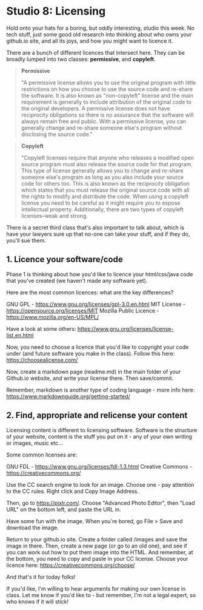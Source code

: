 # Studio 8: Licensing

Hold onto your hats for a boring, but oddly interesting, studio this week. No tech stuff, just some good old research into thinking about who owns your github.io site, and all its joys, and how you might want to licence it.

There are a bunch of different licences that intersect here. They can be broadly lumped into two classes: **permissive**, and **copyleft**.

> **Permissive**
>
> "A permissive license allows you to use the original program with little restrictions on how you choose to use the source code and re-share the software. It is also known as "non-copyleft" license and the main requirement is generally to include attribution of the original code to the original developers. A permissive license does not have reciprocity obligations so there is no assurance that the software will always remain free and public. With a permissive license, you can generally change and re-share someone else's program without disclosing the source code."

> **Copyleft**
>
>"Copyleft licenses require that anyone who releases a modified open source program must also release the source code for that program. This type of license generally allows you to change and re-share someone else's program as long as you also include your source code for others too. This is also known as the reciprocity obligation which states that you must release the original source code with all the rights to modify and distribute the code. When using a copyleft license you need to be careful as it might require you to expose intellectual property. Additionally, there are two types of copyleft licenses–weak and strong.

There is a secret third class that's also important to talk about, which is have your lawyers sure up that no-one can take your stuff, and if they do, you'll sue them.

## 1. Licence your software/code

Phase 1 is thinking about how you'd like to licence your html/css/java code that you've created (we haven't made any software yet).

Here are the most common licences: what are the key differences?

GNU GPL - https://www.gnu.org/licenses/gpl-3.0.en.html
MIT License - https://opensource.org/licenses/MIT
Mozilla Public Licence - https://www.mozilla.org/en-US/MPL/

Have a look at some others: https://www.gnu.org/licenses/license-list.en.html

Now, you need to choose a licence that you'd like to copyright your code under (and future software you make in the class). Follow this here:
https://choosealicense.com/

Now, create a markdown page (readme.md) in the main folder of your Github.io website, and write your license there. Then save/commit.

Remember, markdown is another type of coding language - more info here: https://www.markdownguide.org/getting-started/

## 2. Find, appropriate and relicense your content

Licensing content is different to licensing software. Software is the structure of your website, content is the stuff you put on it - any of your own writing or images, music etc...

Some common licenses are:

GNU FDL - https://www.gnu.org/licenses/fdl-1.3.html
Creative Commons - https://creativecommons.org/

Use the CC search engine to look for an image. Choose one - pay attention to the CC rules. Right click and Copy Image Address.

Then, go to https://pixlr.com/. Choose "Advanced Photo Editor", then "Load URL" on the bottom left, and paste the URL in.

Have some fun with the image. When you're bored, go File > Save and download the image.

Return to your github.io site. Create a folder called /images and save the image in there. Then, create a new page (or go to an old one), and see if you can work out how to put them image into the HTML. And remember, at the bottom, you need to copy and paste in your CC license. Choose your licence here: https://creativecommons.org/choose/

And that's it for today folks! 

If you'd like, I'm willing to hear arguments for making our own license in class. Let me know if you'd like to - but remember, I'm not a legal expert, so who knows if it will stick!

